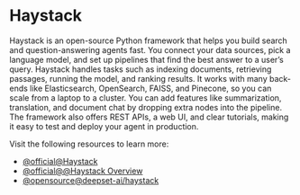 # Haystack

Haystack is an open-source Python framework that helps you build search and question-answering agents fast. You connect your data sources, pick a language model, and set up pipelines that find the best answer to a user’s query. Haystack handles tasks such as indexing documents, retrieving passages, running the model, and ranking results. It works with many back-ends like Elasticsearch, OpenSearch, FAISS, and Pinecone, so you can scale from a laptop to a cluster. You can add features like summarization, translation, and document chat by dropping extra nodes into the pipeline. The framework also offers REST APIs, a web UI, and clear tutorials, making it easy to test and deploy your agent in production.

Visit the following resources to learn more:

- [@official@Haystack](https://haystack.deepset.ai/)
- [@official@@Haystack Overview](https://docs.haystack.deepset.ai/docs/intro)
- [@opensource@deepset-ai/haystack](https://github.com/deepset-ai/haystack)